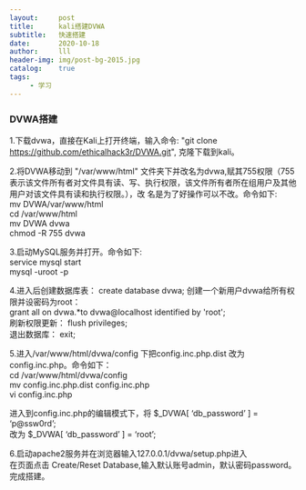 ```yaml
---
layout:     post
title:      kali搭建DVWA
subtitle:   快速搭建
date:       2020-10-18
author:     lll
header-img: img/post-bg-2015.jpg
catalog:    true
tags:
     - 学习
---
```


### DVWA搭建

1.下载dvwa，直接在Kali上打开终端，输入命令: "git clone https://github.com/ethicalhack3r/DVWA.git", 克隆下载到kali。

2.将DVWA移动到 "/var/www/html" 文件夹下并改名为dvwa,赋其755权限（755表示该文件所有者对文件具有读、写、执行权限，该文件所有者所在组用户及其他用户对该文件具有读和执行权限。），改
名是为了好操作可以不改。命令如下:<br>
    mv DVWA/var/www/html<br>
    cd /var/www/html<br>
    mv DVWA dvwa<br>
    chmod -R 755 dvwa

3.启动MySQL服务并打开。命令如下:<br>
    service mysql start<br>
    mysql -uroot -p
    
4.进入后创建数据库表：  create database dvwa;
 创建一个新用户dvwa给所有权限并设密码为root：<br>grant all on dvwa.*to dvwa@localhost identified by 'root';<br>
 刷新权限更新： flush privileges;<br>
 退出数据库：   exit;
                          
5.进入/var/www/html/dvwa/config 下把config.inc.php.dist 改为 config.inc.php。命令如下：<br>
    cd /var/www/html/dvwa/config<br>
    mv config.inc.php.dist config.inc.php<br>
    vi config.inc.php
    
进入到config.inc.php的编辑模式下，将 $_DVWA[ ‘db_password’ ] = ‘p@ssw0rd’;<br>
                               改为   $_DVWA[ ‘db_password’ ] = ‘root’;
                               
6.启动apache2服务并在浏览器输入127.0.0.1/dvwa/setup.php进入<br>
在页面点击 Create/Reset Database,输入默认账号admin，默认密码password。完成搭建。

 
